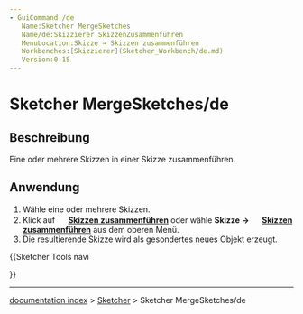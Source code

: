```yaml
---
- GuiCommand:/de
   Name:Sketcher MergeSketches
   Name/de:Skizzierer SkizzenZusammenführen
   MenuLocation:Skizze → Skizzen zusammenführen
   Workbenches:[Skizzierer](Sketcher_Workbench/de.md)
   Version:0.15
---
```


# Sketcher MergeSketches/de

## Beschreibung

Eine oder mehrere Skizzen in einer Skizze zusammenführen.

## Anwendung

1.  Wähle eine oder mehrere Skizzen.
2.  Klick auf **<img src="images/Sketcher_MergeSketches.svg" width=16px> [Skizzen zusammenführen](Sketcher_MergeSketches.md)** oder wähle **Skizze → <img src="images/Sketcher_MergeSketches.svg" width=16px> [Skizzen zusammenführen](Sketcher_MergeSketches/de.md)** aus dem oberen Menü.
3.  Die resultierende Skizze wird als gesondertes neues Objekt erzeugt.





{{Sketcher Tools navi

}}

---
[documentation index](../README.md) > [Sketcher](Sketcher_Workbench.md) > Sketcher MergeSketches/de
